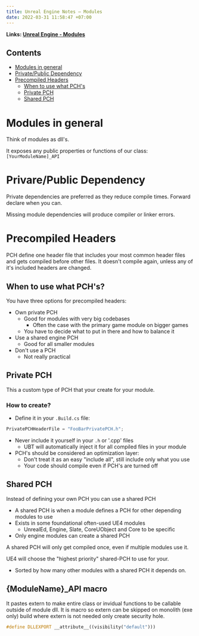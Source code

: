 ```yaml
---
title: Unreal Engine Notes — Modules
date: 2022-03-31 11:58:47 +07:00
---
```


**Links: [Unreal Engine - Modules](https://www.youtube.com/watch?v=DqqQ_wiWYOw)**

## Contents
- [Modules in general](#modules-in-general)
- [Private/Public Dependency](#privarepublic-dependency)
- [Precompiled Headers](#precompiled-headers)
	- [When to use what PCH's](#when-to-use-what-pchs)
	- [Private PCH](#private-pch)
	- [Shared PCH](#shared-pch)

# Modules in general
Think of modules as dll's.

It exposes any public properties or functions of our class: `[YourModuleName]_API`

# Privare/Public Dependency
Private dependencies are preferred as they reduce compile times. Forward declare when you can.

Missing module dependencies will produce compiler or linker errors.

# Precompiled Headers
PCH define one header file that includes your most common header files and gets compiled before other files. It doesn't compile again, unless any of it's included headers are changed.

## When to use what PCH's?
You have three options for precompiled headers:
- Own private PCH
	- Good for modules with very big codebases
		- Often the case with the primary game module on bigger games
	- You have to decide what to put in there and how to balance it
- Use a shared engine PCH
	- Good for all smaller modules
- Don't use a PCH
	- Not really practical

## Private PCH
This a custom type of PCH that your create for your module.

### How to create?
- Define it in your `.Build.cs` file:
```c#
PrivatePCHHeaderFile = "FooBarPrivatePCH.h";
```
- Never include it yourself in your `.h` or '.cpp' files
	- UBT will automatically inject it for all compiled files in your module
- PCH's should be considered an optimization layer:
	- Don't treat it as an easy "include all", still include only what you use
	- Your code should compile even if PCH's are turned off
	
## Shared PCH
Instead of defining your own PCH you can use a shared PCH
- A shared PCH is when a module defines a PCH for other depending modules to use
- Exists in some foundational often-used UE4 modules
	- UnrealEd, Engine, Slate, CoreUObject and Core to be specific
- Only engine modules can create a shared PCH

A shared PCH will only get compiled once, even if multiple modules use it.

UE4 will choose the "highest priority" shared-PCH to use for your.
- Sorted by how many other modules with a shared PCH it depends on.

## {ModuleName}_API macro

It pastes extern to make entire class or invidual functions to be callable outside of module dll. It is macro so extern can be skipped on monolith (exe only) build where extern is not needed only create security hole.
```c++
#define DLLEXPORT __attribute__((visibility("default")))
```
